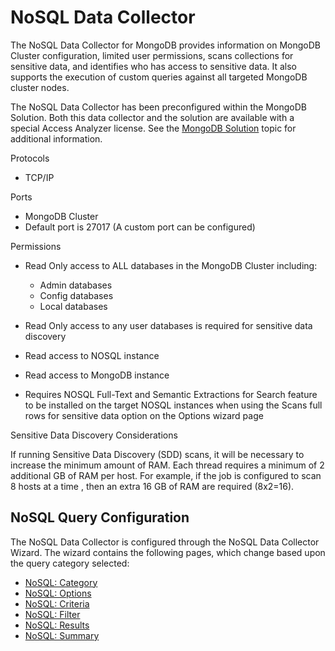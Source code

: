 # NoSQL Data Collector

The NoSQL Data Collector for MongoDB provides information on MongoDB Cluster configuration, limited user permissions, scans collections for sensitive data, and identifies who has access to sensitive data. It also supports the execution of custom queries against all targeted MongoDB cluster nodes.

The NoSQL Data Collector has been preconfigured within the MongoDB Solution. Both this data collector and the solution are available with a special Access Analyzer license. See the [MongoDB Solution](/docs/accessanalyzer/enterpriseauditor/solutions/databases/mongodb/overview.md) topic for additional information.

Protocols

- TCP/IP

Ports

- MongoDB Cluster
- Default port is 27017 (A custom port can be configured)

Permissions

- Read Only access to ALL databases in the MongoDB Cluster including:

  - Admin databases
  - Config databases
  - Local databases
- Read Only access to any user databases is required for sensitive data discovery
- Read access to NOSQL instance
- Read access to MongoDB instance
- Requires NOSQL Full-Text and Semantic Extractions for Search feature to be installed on the target NOSQL instances when using the Scans full rows for sensitive data option on the Options wizard page

Sensitive Data Discovery Considerations

If running Sensitive Data Discovery (SDD) scans, it will be necessary to increase the minimum amount of RAM. Each thread requires a minimum of 2 additional GB of RAM per host. For example, if the job is configured to scan 8 hosts at a time , then an extra 16 GB of RAM are required (8x2=16).

## NoSQL Query Configuration

The NoSQL Data Collector is configured through the NoSQL Data Collector Wizard. The wizard contains the following pages, which change based upon the query category selected:

- [NoSQL: Category](/docs/accessanalyzer/enterpriseauditor/admin/datacollector/nosql/category.md)
- [NoSQL: Options](/docs/accessanalyzer/enterpriseauditor/admin/datacollector/nosql/options.md)
- [NoSQL: Criteria](/docs/accessanalyzer/enterpriseauditor/admin/datacollector/nosql/criteria.md)
- [NoSQL: Filter](/docs/accessanalyzer/enterpriseauditor/admin/datacollector/nosql/filter.md)
- [NoSQL: Results](/docs/accessanalyzer/enterpriseauditor/admin/datacollector/nosql/results.md)
- [NoSQL: Summary](/docs/accessanalyzer/enterpriseauditor/admin/datacollector/nosql/summary.md)
